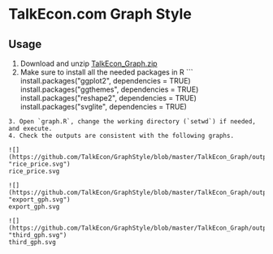 # TalkEcon.com Graph Style

## Usage

1. Download and unzip [TalkEcon_Graph.zip](https://github.com/TalkEcon/GraphStyle/blob/master/TalkEcon_Graph.zip?raw=true)
2. Make sure to install all the needed packages in R
        ```
install.packages("ggplot2", dependencies = TRUE)
install.packages("ggthemes", dependencies = TRUE)
install.packages("reshape2", dependencies = TRUE)
install.packages("svglite", dependencies = TRUE)
```
3. Open `graph.R`, change the working directory (`setwd`) if needed, and execute.
4. Check the outputs are consistent with the following graphs. 

![](https://github.com/TalkEcon/GraphStyle/blob/master/TalkEcon_Graph/output/rice_price.svg "rice_price.svg")
rice_price.svg

![](https://github.com/TalkEcon/GraphStyle/blob/master/TalkEcon_Graph/output/export_gph.svg "export_gph.svg")
export_gph.svg

![](https://github.com/TalkEcon/GraphStyle/blob/master/TalkEcon_Graph/output/third_gph.svg "third_gph.svg")
third_gph.svg
